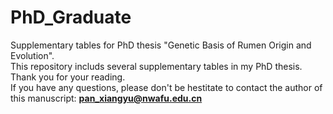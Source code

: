 # PhD_Graduate
Supplementary tables for PhD thesis "Genetic Basis of Rumen Origin and Evolution".    
This repository includs several supplementary tables in my PhD thesis.    
Thank you for your reading.   
If you have any questions, please don't be hestitate to contact the author of this manuscript: **pan_xiangyu@nwafu.edu.cn** 
